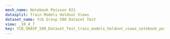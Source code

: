 ```yaml
---
mesh_name: Notebook Poisson 021
datasplit: Train Models Holdout Views
dataset_name: Ycb Grasp 590 Dataset Test
view: _10_4_7
key: YCB_GRASP_590_Dataset_Test_train_models_holdout_views_notebook_poisson_021__10_4_7
---
```

